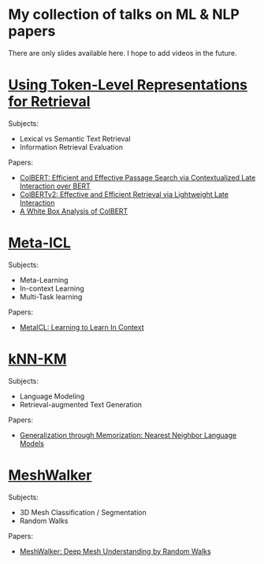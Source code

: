 # My collection of talks on ML & NLP papers
There are only slides available here. I hope to add videos in the future.
# [Using Token-Level Representations for Retrieval](Token_-_Level_Retrieval.pdf)
Subjects:
- Lexical vs Semantic Text Retrieval
- Information Retrieval Evaluation

Papers:
- [ColBERT: Efficient and Effective Passage Search via Contextualized Late Interaction over BERT
](https://arxiv.org/abs/2004.12832)
- [ColBERTv2: Effective and Efficient Retrieval via Lightweight Late Interaction
](https://arxiv.org/abs/2112.01488)
- [A White Box Analysis of ColBERT](https://arxiv.org/abs/2012.09650)


# [Meta-ICL](MetaICL.pdf)
Subjects:
- Meta-Learning
- In-context Learning
- Multi-Task learning

Papers:
- [MetaICL: Learning to Learn In Context
](https://arxiv.org/abs/2110.15943)

# [kNN-KM](kNN-LM.pdf)
Subjects:
- Language Modeling
- Retrieval-augmented Text Generation

Papers:
- [Generalization through Memorization: Nearest Neighbor Language Models
](https://arxiv.org/abs/1911.00172)

# [MeshWalker](MeshWalker.pdf)
Subjects:
- 3D Mesh Classification / Segmentation
- Random Walks

Papers:
- [MeshWalker: Deep Mesh Understanding by Random Walks
](https://arxiv.org/abs/2006.05353)